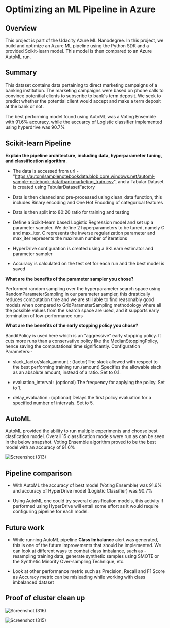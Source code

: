 # Optimizing an ML Pipeline in Azure

## Overview
This project is part of the Udacity Azure ML Nanodegree.
In this project, we build and optimize an Azure ML pipeline using the Python SDK and a provided Scikit-learn model.
This model is then compared to an Azure AutoML run.

## Summary
This dataset contains data pertaining to direct marketing campaigns of a banking institution. The marketing campaigns were based on phone calls to convince potenitial clients to subscribe to bank's term deposit. We seek to predict whether the potential client would accept and make a term deposit at the bank or not.


The best performing model found using AutoML was a Voting Ensemble with 91.6% accuracy, while the accuarcy of Logistic classifier implemented using hyperdrive was 90.7%

## Scikit-learn Pipeline
**Explain the pipeline architecture, including data, hyperparameter tuning, and classification algorithm.**

* The data is accessed from url - "https://automlsamplenotebookdata.blob.core.windows.net/automl-sample-notebook-data/bankmarketing_train.csv", and a Tabular Dataset is created using TabularDatasetFactory 

* Data is then cleaned and pre-processed using clean_data function, this includes Binary encoding and One Hot Encoding of categorical features

* Data is then split into 80:20 ratio for training and testing

* Define a Scikit-learn based Logistic Regression model and set up a parameter sampler. We define 2 hyperparameters to be tuned, namely C and max_iter. C represents the inverse regularization parameter and max_iter represents the maximum number of iterations

* HyperDrive configuration is created using a SKLearn estimator and parameter sampler

* Accuracy is calculated on the test set for each run and the best model is saved

**What are the benefits of the parameter sampler you chose?**

Performed random sampling over the hyperparameter search space using RandomParameterSampling in our parameter sampler, this drastically reduces computation time and we are still able to find reasonably good models when compared to GridParameterSampling methodology where all the possible values from the search space are used, and it supports early termination of low-performance runs

**What are the benefits of the early stopping policy you chose?**

BanditPolicy is used here which is an "aggressive" early stopping policy. It cuts more runs than a conservative policy like the MedianStoppingPolicy, hence saving the computational time significantly. Configuration Parameters:-

* slack_factor/slack_amount : (factor)The slack allowed with respect to the best performing training run.(amount) Specifies the allowable slack as an absolute amount, instead of a ratio. Set to 0.1.

* evaluation_interval : (optional) The frequency for applying the policy. Set to 1.

* delay_evaluation : (optional) Delays the first policy evaluation for a specified number of intervals. Set to 5.


## AutoML

AutoML provided the ability to run multiple experiments and choose best clasfication model. Overall 15 classification models were run as can be seen in the below snapshot. Voting Ensemble algorithm proved to be the best model with an accuracy of 91.6%

![Screenshot (313)](https://user-images.githubusercontent.com/6285945/102023134-5933ba00-3db1-11eb-9f83-c44c6b94a6cf.png)

## Pipeline comparison

* With AutoML the accuracy of best model (Voting Ensemble) was 91.6% and accuracy of HyperDrive model (Logistic Classifier) was 90.7% 

* Using AutoML one could try several classification models, this activity if performed using HyperDrive will entail some effort as it would require configuring pipeline for each model.

## Future work

* While running AutoML pipeline **Class Imbalance** alert was generated, this is one of the future improvements that should be implemented. We can look at different ways to combat class imbalance, such as - resampling training data, generate synthetic samples using SMOTE or the Synthetic Minority Over-sampling Technique, etc.

* Look at other performance metric such as Precision, Recall and F1 Score as Accuracy metric can be misleading while working with class imbalanced dataset 

## Proof of cluster clean up

![Screenshot (316)](https://user-images.githubusercontent.com/6285945/102023095-1f62b380-3db1-11eb-8ddf-c46b3ff9a644.png)

![Screenshot (315)](https://user-images.githubusercontent.com/6285945/102023108-343f4700-3db1-11eb-902d-c3a17af464a0.png)
